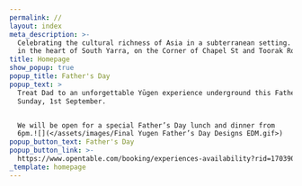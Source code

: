 ```yaml
---
permalink: //
layout: index
meta_description: >-
  Celebrating the cultural richness of Asia in a subterranean setting. Located
  in the heart of South Yarra, on the Corner of Chapel St and Toorak Road.
title: Homepage
show_popup: true
popup_title: Father's Day
popup_text: >
  Treat Dad to an unforgettable Yūgen experience underground this Father’s Day,
  Sunday, 1st September.⁠


  We will be open for a special Father’s Day lunch and dinner from
  6pm.⁠![](</assets/images/Final Yugen Father’s Day Designs EDM.gif>)
popup_button_text: Father's Day
popup_button_link: >-
  https://www.opentable.com/booking/experiences-availability?rid=170390&restref=170390&experienceId=327348&utm_source=external&utm_medium=referral&utm_campaign=share
_template: homepage
---
```


